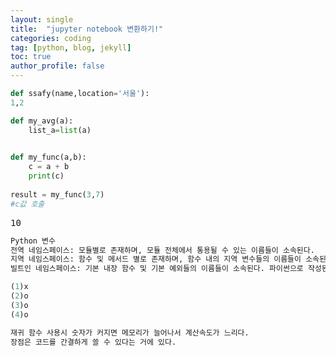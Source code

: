 ```yaml
---
layout: single
title:  "jupyter notebook 변환하기!"
categories: coding
tag: [python, blog, jekyll]
toc: true
author_profile: false
---
```


<head>
  <style>
    table.dataframe {
      white-space: normal;
      width: 100%;
      height: 240px;
      display: block;
      overflow: auto;
      font-family: Arial, sans-serif;
      font-size: 0.9rem;
      line-height: 20px;
      text-align: center;
      border: 0px !important;
    }

    table.dataframe th {
      text-align: center;
      font-weight: bold;
      padding: 8px;
    }

    table.dataframe td {
      text-align: center;
      padding: 8px;
    }

    table.dataframe tr:hover {
      background: #b8d1f3; 
    }

    .output_prompt {
      overflow: auto;
      font-size: 0.9rem;
      line-height: 1.45;
      border-radius: 0.3rem;
      -webkit-overflow-scrolling: touch;
      padding: 0.8rem;
      margin-top: 0;
      margin-bottom: 15px;
      font: 1rem Consolas, "Liberation Mono", Menlo, Courier, monospace;
      color: $code-text-color;
      border: solid 1px $border-color;
      border-radius: 0.3rem;
      word-break: normal;
      white-space: pre;
    }

  .dataframe tbody tr th:only-of-type {
      vertical-align: middle;
  }

  .dataframe tbody tr th {
      vertical-align: top;
  }

  .dataframe thead th {
      text-align: center !important;
      padding: 8px;
  }

  .page__content p {
      margin: 0 0 0px !important;
  }

  .page__content p > strong {
    font-size: 0.8rem !important;
  }

  </style>
</head>



```python
def ssafy(name,location='서울'):
1,2
```


```python
def my_avg(a):
    list_a=list(a)
    
```


```python
def my_func(a,b):
    c = a + b
    print(c)
    
result = my_func(3,7)
#c값 호출 
```

<pre>
10
</pre>

```python
Python 변수
전역 네임스페이스: 모듈별로 존재하며, 모듈 전체에서 통용될 수 있는 이름들이 소속된다.
지역 네임스페이스: 함수 및 메서드 별로 존재하며, 함수 내의 지역 변수들의 이름들이 소속된다.
빌트인 네임스페이스: 기본 내장 함수 및 기본 예외들의 이름들이 소속된다. 파이썬으로 작성된 모든 코드 범위가 포함된다.
```


```python
(1)x
(2)o
(3)o
(4)o
```


```python
재귀 함수 사용시 숫자가 커지면 메모리가 늘어나서 계산속도가 느리다.
장점은 코드를 간결하게 쓸 수 있다는 거에 있다.
```
